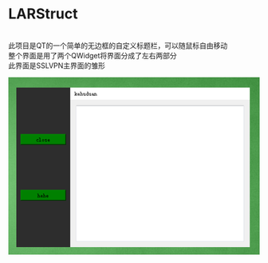 # LARStruct
</br> 此项目是QT的一个简单的无边框的自定义标题栏，可以随鼠标自由移动
</br> 整个界面是用了两个QWidget将界面分成了左右两部分
</br> 此界面是SSLVPN主界面的雏形

<div align="center">
<img src="LARStruct.png">
</div>
